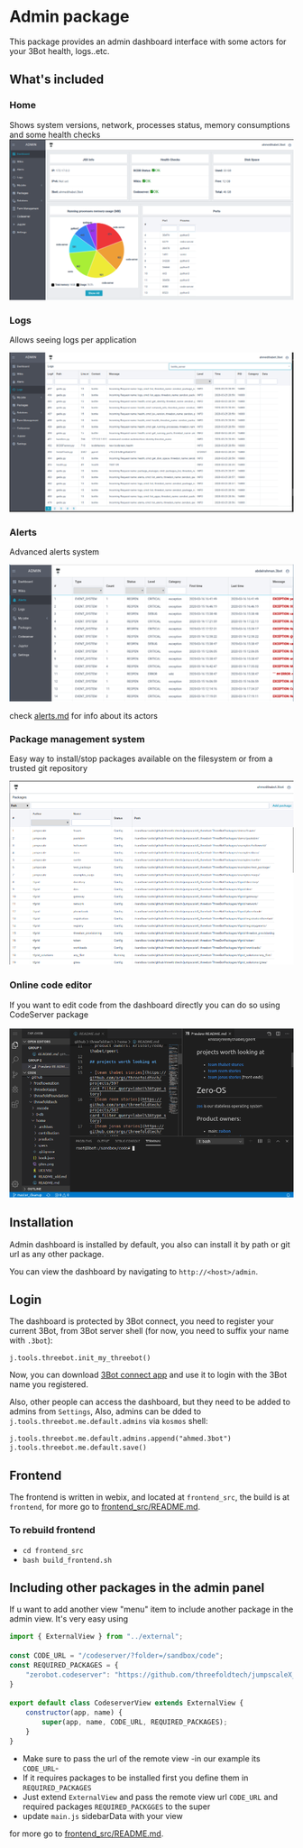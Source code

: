 # Admin package

This package provides an admin dashboard interface with some actors for your 3Bot health, logs..etc.

## What's included

### Home

Shows system versions, network, processes status, memory consumptions and some health checks
![images/dashboard.png](../images/dashboard.png)

### Logs
Allows seeing logs per application

![logs](../images/logs.png)


### Alerts
Advanced alerts system

![alerts](../images/alerts.png)

check [alerts.md](./alerts.md) for info about its actors
### Package management system
Easy way to install/stop packages available on the filesystem or from a trusted git repository

![packagemanager](../images/packagemanager.png)


### Online code editor

If you want to edit code from the dashboard directly you can do so using CodeServer package

![codeserver](../images/codeserverterminal.png)

## Installation

Admin dashboard is installed by default, you also can install it by path or git url as any other package.

You can view the dashboard by navigating to `http://<host>/admin`.

## Login

The dashboard is protected by 3Bot connect, you need to register your current 3Bot, from 3Bot server shell (for now, you need to suffix your name with `.3bot`):

```
j.tools.threebot.init_my_threebot()
```

Now, you can download [3Bot connect app](https://3bot.org/3bot.html) and use it to login with the 3Bot name you registered.

Also, other people can access the dashboard, but they need to be added to admins from `Settings`, Also, admins can be dded to `j.tools.threebot.me.default.admins` via `kosmos` shell:

```python3
j.tools.threebot.me.default.admins.append("ahmed.3bot")
j.tools.threebot.me.default.save()
```



## Frontend

The frontend is written in webix, and located at `frontend_src`, the build is at `frontend`, for more go to [frontend_src/README.md](../frontend_src/README.md).


### To rebuild frontend

- `cd frontend_src`
- `bash build_frontend.sh`


## Including other packages in the admin panel

If u want to add another view "menu" item to include another package in the admin view. It's very easy using

```javascript
import { ExternalView } from "../external";

const CODE_URL = "/codeserver/?folder=/sandbox/code";
const REQUIRED_PACKAGES = {
    "zerobot.codeserver": "https://github.com/threefoldtech/jumpscaleX_threebot/tree/development/ThreeBotPackages/zerobot/codeserver"
}

export default class CodeserverView extends ExternalView {
    constructor(app, name) {
        super(app, name, CODE_URL, REQUIRED_PACKAGES);
    }
}

```
- Make sure to pass the url of the remote view -in our example its `CODE_URL`-
- If it requires packages to be installed first you define them in `REQUIRED_PACKAGES`
- Just extend `ExternalView` and pass the remote view url `CODE_URL` and required packages `REQUIRED_PACKGGES` to the super
- update `main.js` sidebarData with your view

for more go to [frontend_src/README.md](../frontend_src/README.md).

